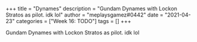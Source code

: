 +++
title = "Dynames"
description = "Gundam Dynames with Lockon Stratos as pilot. idk lol"
author = "meplaysgamez#0442"
date = "2021-04-23"
categories = ["Week 16: TODO"]
tags = []
+++

Gundam Dynames with Lockon Stratos as pilot. idk lol

